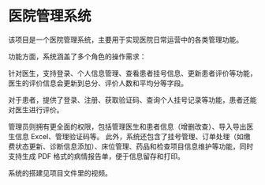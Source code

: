 # 医院管理系统
  该项目是一个医院管理系统，主要用于实现医院日常运营中的各类管理功能。

  功能方面，系统涵盖了多个角色的操作需求： 
  
  针对医生，支持登录、个人信息管理、查看患者挂号信息、更新患者评价等功能，医生的评价信息会更新到总分、评价人数和平均分等字段。 
  
  对于患者，提供了登录、注册、获取验证码、查询个人挂号记录等功能，患者还能对医生进行评价。 
  
  管理员则拥有更全面的权限，包括管理医生和患者信息（增删改查）、导入导出医生信息 Excel、管理验证码等。 此外，系统还包含了挂号管理、订单处理（如缴费状态更新、诊断信息添加）、床位管理、药品和检查项目信息维护等功能，同时支持生成 PDF 格式的病情报告单，便于信息留存和打印。
  
  系统的搭建见项目文件里的视频。
